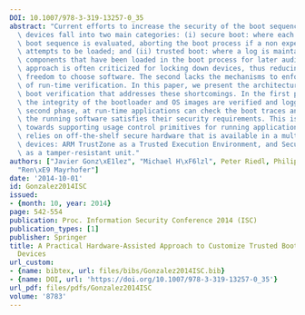 ```yaml
---
DOI: 10.1007/978-3-319-13257-0_35
abstract: "Current efforts to increase the security of the boot sequence for mobile\
  \ devices fall into two main categories: (i) secure boot: where each stage in the\
  \ boot sequence is evaluated, aborting the boot process if a non expected component\
  \ attempts to be loaded; and (ii) trusted boot: where a log is maintained with the\
  \ components that have been loaded in the boot process for later audit. The first\
  \ approach is often criticized for locking down devices, thus reducing users\u2019\
  \ freedom to choose software. The second lacks the mechanisms to enforce any form\
  \ of run-time verification. In this paper, we present the architecture for a two-phase\
  \ boot verification that addresses these shortcomings. In the first phase, at boot-time\
  \ the integrity of the bootloader and OS images are verified and logged; in the\
  \ second phase, at run-time applications can check the boot traces and verify that\
  \ the running software satisfies their security requirements. This is a first step\
  \ towards supporting usage control primitives for running applications. Our approach\
  \ relies on off-the-shelf secure hardware that is available in a multitude of mobile\
  \ devices: ARM TrustZone as a Trusted Execution Environment, and Secure Element\
  \ as a tamper-resistant unit."
authors: ["Javier Gonz\xE1lez", "Michael H\xF6lzl", Peter Riedl, Philippe Bonnet,
  "Ren\xE9 Mayrhofer"]
date: '2014-10-01'
id: Gonzalez2014ISC
issued:
- {month: 10, year: 2014}
page: 542-554
publication: Proc. Information Security Conference 2014 (ISC)
publication_types: [1]
publisher: Springer
title: A Practical Hardware-Assisted Approach to Customize Trusted Boot for Mobile
  Devices
url_custom:
- {name: bibtex, url: files/bibs/Gonzalez2014ISC.bib}
- {name: DOI, url: 'https://doi.org/10.1007/978-3-319-13257-0_35'}
url_pdf: files/pdfs/Gonzalez2014ISC
volume: '8783'
---
```

